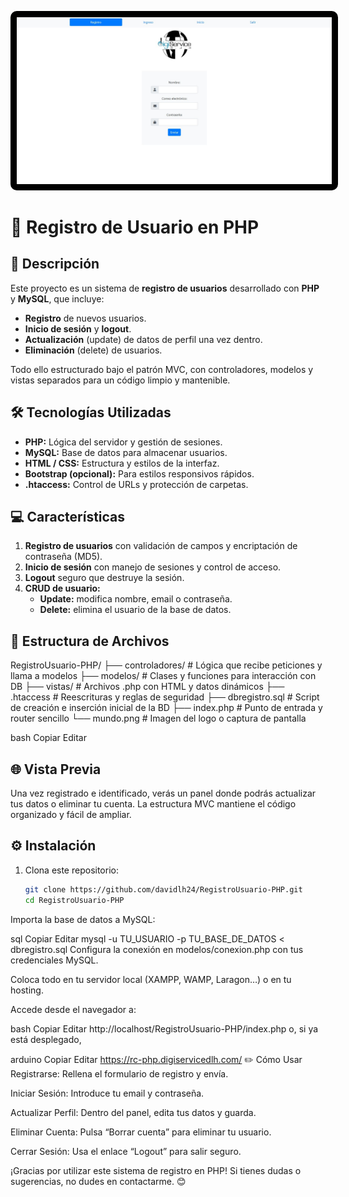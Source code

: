 <p align="center">
  <img src="https://github.com/davidlh24/RegistroUsuario-PHP/blob/main/RegistroCI.jpg?raw=true" width="600" alt="Registro Usuario PHP" style="border-radius: 10px; background-color: #000000; padding: 10px;" />
</p>

# 🔐 Registro de Usuario en PHP

## 🚀 Descripción

Este proyecto es un sistema de **registro de usuarios** desarrollado con **PHP** y **MySQL**, que incluye:

- **Registro** de nuevos usuarios.  
- **Inicio de sesión** y **logout**.  
- **Actualización** (update) de datos de perfil una vez dentro.  
- **Eliminación** (delete) de usuarios.  

Todo ello estructurado bajo el patrón MVC, con controladores, modelos y vistas separados para un código limpio y mantenible.

## 🛠️ Tecnologías Utilizadas

- **PHP:** Lógica del servidor y gestión de sesiones.  
- **MySQL:** Base de datos para almacenar usuarios.  
- **HTML / CSS:** Estructura y estilos de la interfaz.  
- **Bootstrap (opcional):** Para estilos responsivos rápidos.  
- **.htaccess:** Control de URLs y protección de carpetas.

## 💻 Características

1. **Registro de usuarios** con validación de campos y encriptación de contraseña (MD5).  
2. **Inicio de sesión** con manejo de sesiones y control de acceso.  
3. **Logout** seguro que destruye la sesión.  
4. **CRUD de usuario:**  
   - **Update:** modifica nombre, email o contraseña.  
   - **Delete:** elimina el usuario de la base de datos.  

## 📂 Estructura de Archivos

RegistroUsuario-PHP/
├── controladores/ # Lógica que recibe peticiones y llama a modelos
├── modelos/ # Clases y funciones para interacción con DB
├── vistas/ # Archivos .php con HTML y datos dinámicos
├── .htaccess # Reescrituras y reglas de seguridad
├── dbregistro.sql # Script de creación e inserción inicial de la BD
├── index.php # Punto de entrada y router sencillo
└── mundo.png # Imagen del logo o captura de pantalla

bash
Copiar
Editar

## 🌐 Vista Previa

Una vez registrado e identificado, verás un panel donde podrás actualizar tus datos o eliminar tu cuenta. La estructura MVC mantiene el código organizado y fácil de ampliar.

## ⚙️ Instalación

1. Clona este repositorio:
   ```bash
   git clone https://github.com/davidlh24/RegistroUsuario-PHP.git
   cd RegistroUsuario-PHP
Importa la base de datos a MySQL:

sql
Copiar
Editar
mysql -u TU_USUARIO -p TU_BASE_DE_DATOS < dbregistro.sql
Configura la conexión en modelos/conexion.php con tus credenciales MySQL.

Coloca todo en tu servidor local (XAMPP, WAMP, Laragon…) o en tu hosting.

Accede desde el navegador a:

bash
Copiar
Editar
http://localhost/RegistroUsuario-PHP/index.php
o, si ya está desplegado,

arduino
Copiar
Editar
https://rc-php.digiservicedlh.com/
✏️ Cómo Usar
Registrarse: Rellena el formulario de registro y envía.

Iniciar Sesión: Introduce tu email y contraseña.

Actualizar Perfil: Dentro del panel, edita tus datos y guarda.

Eliminar Cuenta: Pulsa “Borrar cuenta” para eliminar tu usuario.

Cerrar Sesión: Usa el enlace “Logout” para salir seguro.

¡Gracias por utilizar este sistema de registro en PHP!
Si tienes dudas o sugerencias, no dudes en contactarme. 😊
